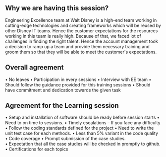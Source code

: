 ## Why we are having this session? ##

Engineering Excellence team at Walt Disney is a high-end team working in cutting-edge technologies and creating frameworks which will be reused by other Disney IT teams. Hence the customer expectations for the resources working in this team is really high. Because of that, we faced lot of challenges in finding the right talent. Hence the account management took a decision to ramp up a team and provide them necessary training and groom them so that they will be able to meet the customer's expectations.

## Overall agreement ##

•	No leaves 
•	Participation in every sessions
•	Interview with EE team
•	Should follow the guidance provided for this training sessions
•	Should have commitment and dedication towards the given task

## Agreement for the Learning session ##

•	Setup and installation of software should be ready before session starts
•	Need to on time to sessions.
•	Timely escalations – If you face any difficulty
•	 Follow the coding standards defined for the project
•	Need to write the unit test case for each methods.
•	Less than 5% variant in the code quality
•	Code coverage
•	Prompt submission of the case studies.  
•	Expectation that all the case studies will be checked in promptly to github.
•	Certifications for each topics

